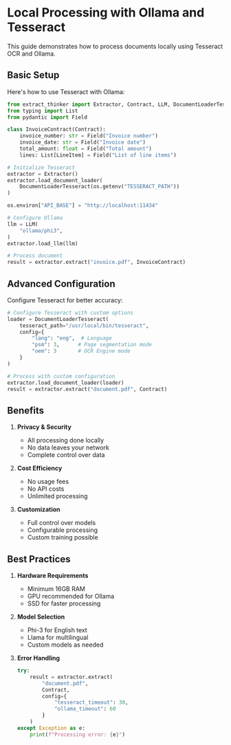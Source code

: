 # Local Processing with Ollama and Tesseract

This guide demonstrates how to process documents locally using Tesseract OCR and Ollama.

## Basic Setup

Here's how to use Tesseract with Ollama:

```python
from extract_thinker import Extractor, Contract, LLM, DocumentLoaderTesseract
from typing import List
from pydantic import Field

class InvoiceContract(Contract):
    invoice_number: str = Field("Invoice number")
    invoice_date: str = Field("Invoice date")
    total_amount: float = Field("Total amount")
    lines: List[LineItem] = Field("List of line items")

# Initialize Tesseract
extractor = Extractor()
extractor.load_document_loader(
    DocumentLoaderTesseract(os.getenv("TESSERACT_PATH"))
)

os.environ["API_BASE"] = "http://localhost:11434"

# Configure Ollama
llm = LLM(
    "ollama/phi3",
)
extractor.load_llm(llm)

# Process document
result = extractor.extract("invoice.pdf", InvoiceContract)
```

## Advanced Configuration

Configure Tesseract for better accuracy:

```python
# Configure Tesseract with custom options
loader = DocumentLoaderTesseract(
    tesseract_path="/usr/local/bin/tesseract",
    config={
        "lang": "eng",  # Language
        "psm": 3,      # Page segmentation mode
        "oem": 3       # OCR Engine mode
    }
)

# Process with custom configuration
extractor.load_document_loader(loader)
result = extractor.extract("document.pdf", Contract)
```

## Benefits

1. **Privacy & Security**
   - All processing done locally
   - No data leaves your network
   - Complete control over data

2. **Cost Efficiency**
   - No usage fees
   - No API costs
   - Unlimited processing

3. **Customization**
   - Full control over models
   - Configurable processing
   - Custom training possible

## Best Practices

1. **Hardware Requirements**
   - Minimum 16GB RAM
   - GPU recommended for Ollama
   - SSD for faster processing

2. **Model Selection**
   - Phi-3 for English text
   - Llama for multilingual
   - Custom models as needed

3. **Error Handling**
   ```python
   try:
       result = extractor.extract(
           "document.pdf",
           Contract,
           config={
               "tesseract_timeout": 30,
               "ollama_timeout": 60
           }
       )
   except Exception as e:
       print(f"Processing error: {e}")
   ```